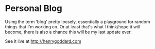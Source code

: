 # Personal Blog

Using the term 'blog' pretty loosely, essentially a playground for random things that I'm working on. Or at least that's what I think/hope it will become, there is also a chance this will be my last update ever.

See it live at http://henrygoddard.com
